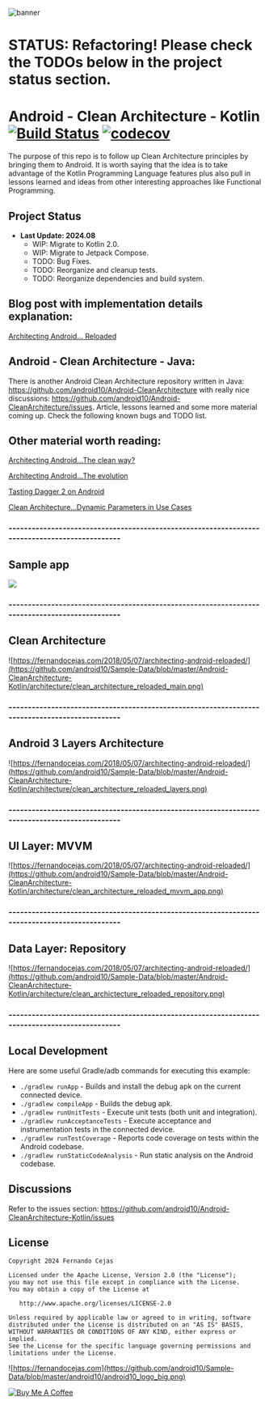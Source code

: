 ![banner](https://user-images.githubusercontent.com/37318022/40349145-3e0c8d8a-5dd8-11e8-8654-5784f9ab7554.png)

# STATUS: Refactoring! Please check the TODOs below in the **project status section**.

# Android - Clean Architecture - Kotlin [![Build Status](https://travis-ci.org/android10/Android-CleanArchitecture-Kotlin.svg?branch=main)](https://travis-ci.org/android10/Android-CleanArchitecture-Kotlin) [![codecov](https://codecov.io/gh/android10/Android-CleanArchitecture-Kotlin/branch/main/graph/badge.svg?token=x1AtDcNuDv)](https://codecov.io/gh/android10/Android-CleanArchitecture-Kotlin)
The purpose of this repo is to follow up Clean Architecture principles by bringing them to Android. 
It is worth saying that the idea is to take advantage of the Kotlin Programming Language features 
plus also pull in lessons learned and ideas from other interesting approaches like Functional Programming.

## Project Status

 - **Last Update: 2024.08**
   - WIP: Migrate to Kotlin 2.0.
   - WIP: Migrate to Jetpack Compose.
   - TODO: Bug Fixes.
   - TODO: Reorganize and cleanup tests.
   - TODO: Reorganize dependencies and build system. 

## Blog post with implementation details explanation:
[Architecting Android… Reloaded](https://fernandocejas.com/2018/05/07/architecting-android-reloaded/)

## Android - Clean Architecture - Java:
There is another Android Clean Architecture repository written in Java: 
https://github.com/android10/Android-CleanArchitecture with really nice discussions: 
https://github.com/android10/Android-CleanArchitecture/issues.
Article, lessons learned and some more material coming up. Check the following known bugs and TODO list. 

## Other material worth reading:

[Architecting Android…The clean way?](http://fernandocejas.com/2014/09/03/architecting-android-the-clean-way/)

[Architecting Android…The evolution](http://fernandocejas.com/2015/07/18/architecting-android-the-evolution/)

[Tasting Dagger 2 on Android](http://fernandocejas.com/2015/04/11/tasting-dagger-2-on-android/)

[Clean Architecture…Dynamic Parameters in Use Cases](http://fernandocejas.com/2016/12/24/clean-architecture-dynamic-parameters-in-use-cases/)

### ----------------------------------------------------------------------------------------------

## Sample app
![](https://user-images.githubusercontent.com/1360604/31345866-679a221a-ad17-11e7-8097-7800edb677fa.gif)

### ----------------------------------------------------------------------------------------------

## Clean Architecture
![https://fernandocejas.com/2018/05/07/architecting-android-reloaded/](https://github.com/android10/Sample-Data/blob/master/Android-CleanArchitecture-Kotlin/architecture/clean_architecture_reloaded_main.png)

### ----------------------------------------------------------------------------------------------

## Android 3 Layers Architecture
![https://fernandocejas.com/2018/05/07/architecting-android-reloaded/](https://github.com/android10/Sample-Data/blob/master/Android-CleanArchitecture-Kotlin/architecture/clean_architecture_reloaded_layers.png)

### ----------------------------------------------------------------------------------------------

## UI Layer: MVVM 
![https://fernandocejas.com/2018/05/07/architecting-android-reloaded/](https://github.com/android10/Sample-Data/blob/master/Android-CleanArchitecture-Kotlin/architecture/clean_architecture_reloaded_mvvm_app.png)

### ----------------------------------------------------------------------------------------------

## Data Layer: Repository 
![https://fernandocejas.com/2018/05/07/architecting-android-reloaded/](https://github.com/android10/Sample-Data/blob/master/Android-CleanArchitecture-Kotlin/architecture/clean_archictecture_reloaded_repository.png)

### ----------------------------------------------------------------------------------------------

## Local Development
Here are some useful Gradle/adb commands for executing this example:

 * `./gradlew runApp` - Builds and install the debug apk on the current connected device.
 * `./gradlew compileApp` - Builds the debug apk.
 * `./gradlew runUnitTests` - Execute unit tests (both unit and integration).
 * `./gradlew runAcceptanceTests` - Execute acceptance and instrumentation tests in the connected device.
 * `./gradlew runTestCoverage` - Reports code coverage on tests within the Android codebase.
 * `./gradlew runStaticCodeAnalysis` - Run static analysis on the Android codebase.
 
## Discussions
Refer to the issues section: https://github.com/android10/Android-CleanArchitecture-Kotlin/issues
 
## License

    Copyright 2024 Fernando Cejas

    Licensed under the Apache License, Version 2.0 (the "License");
    you may not use this file except in compliance with the License.
    You may obtain a copy of the License at

       http://www.apache.org/licenses/LICENSE-2.0

    Unless required by applicable law or agreed to in writing, software
    distributed under the License is distributed on an "AS IS" BASIS,
    WITHOUT WARRANTIES OR CONDITIONS OF ANY KIND, either express or implied.
    See the License for the specific language governing permissions and
    limitations under the License.


![https://fernandocejas.com](https://github.com/android10/Sample-Data/blob/master/android10/android10_logo_big.png)

<a href="https://www.buymeacoffee.com/android10" target="_blank"><img src="https://www.buymeacoffee.com/assets/img/custom_images/orange_img.png" alt="Buy Me A Coffee" style="height: auto !important;width: auto !important;" ></a>
